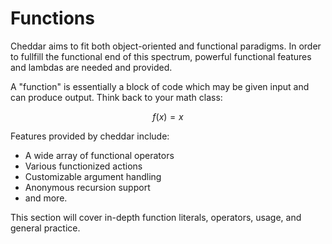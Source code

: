 # Functions

Cheddar aims to fit both object-oriented and functional paradigms. In order to fullfill the functional end of this spectrum, powerful functional features and lambdas are needed and provided. 

A "function" is essentially a block of code which may be given input and can produce output. Think back to your math class:

$$
f(x) = x
$$

Features provided by cheddar include:

 - A wide array of functional operators
 - Various functionized actions
 - Customizable argument handling
 - Anonymous recursion support
 - and more.

This section will cover in-depth function literals, operators, usage, and general practice.
